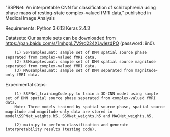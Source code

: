 "SSPNet: An interpretable CNN for classification of schizophrenia using phase maps of resting-state complex-valued fMRI data," published in Medical Image Analysis

   Requirements:
         Python 3.6.13   Keras 2.4.3

   Datatsets:
        Our sample sets can be downloaded from https://pan.baidu.com/s/1mhppL7V9rd224XLwIezdPQ (password: iin0).
        
        (1) SSPsamples.mat: sample set of DMN spatial source phase separated from complex-valued fMRI data.
        (2) SSMsamples.mat: sample set of DMN spatial source magnitude separated from complex-valued fMRI data.
        (3) MAGsamples.mat: sample set of DMN separated from magnitude-only fMRI data.

   Experimental steps:    
   
        (1) SSPNet_trainingCode.py to train a 3D-CNN model using sample set of DMN spatial source phase separated from complex-valued fMRI data. 
        Note: Three models trained by spatial source phase, spatial source magnitude and magnitude-only data are stored in model\SSPNet_weights.h5, SSMNet_weights.h5 and MAGNet_weights.h5.

        (2) main.py to perform classification and generate interpretability results (testing code).
